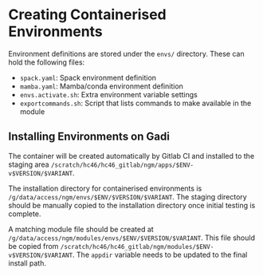 # Creating Containerised Environments

Environment definitions are stored under the `envs/` directory. These can hold
the following files:

* `spack.yaml`: Spack environment definition
* `mamba.yaml`: Mamba/conda environment definition
* `envs.activate.sh`: Extra environment variable settings
* `exportcommands.sh`: Script that lists commands to make available in the
  module

## Installing Environments on Gadi

The container will be created automatically by Gitlab CI and installed to the
staging area `/scratch/hc46/hc46_gitlab/ngm/apps/$ENV-v$VERSION/$VARIANT`.

The installation directory for containerised environments is
`/g/data/access/ngm/envs/$ENV/$VERSION/$VARIANT`. The staging directory should
be manually copied to the installation directory once initial testing is
complete.

A matching module file should be created at
`/g/data/access/ngm/modules/envs/$ENV/$VERSION/$VARIANT`. This file should be
copied from `/scratch/hc46/hc46_gitlab/ngm/modules/$ENV-v$VERSION/$VARIANT`.
The `appdir` variable needs to be updated to the final install path.

